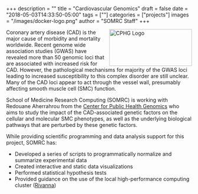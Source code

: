 +++
description = ""
title = "Cardiovascular Genomics"
draft = false
date = "2018-05-03T14:33:50-05:00"
tags = [""]
categories = ["projects"]
images = "/images/docker-logo.png"
author = "SOMRC Staff"
+++

<img alt="CPHG Logo" src="https://somrc.virginia.edu/images/projects/cphg.png" align="right" style="height:100px;width:224px;" />

Coronary artery disease (CAD) is the major cause of morbidity and mortality worldwide. Recent genome wide association studies (GWAS) have revealed more than 50 genomic loci that are associated with increased risk for CAD. However, the pathological mechanisms for majority of the GWAS loci leading to increased susceptibility to this complex disorder are still unclear. Many of the CAD loci appear to act through the vessel wall, presumably affecting smooth muscle cell (SMC) function. 

School of Medicine Research Computing (SOMRC) is working with Redouane Aherrahrou from the [Center for Public Health Genomics](https://med.virginia.edu/cphg/) who aims to study the impact of the CAD-associated genetic factors on the cellular and molecular SMC phenotypes, as well as the underlying biological pathways that are perturbed by these genetic factors. 

While providing scientific programming and data analysis support for this project, SOMRC has:

- Developed a series of scripts to programmatically normalize and summarize experimental data
- Created interactive and static data visualizations
- Performed statistical hypothesis tests
- Provided guidance on the use of the local high-performance computing cluster ([Rivanna](http://arcs.virginia.edu/rivanna))
